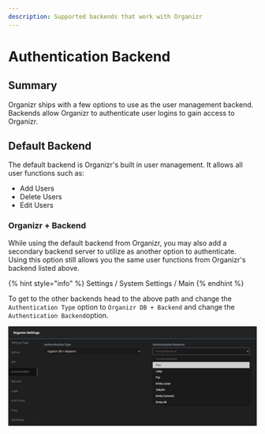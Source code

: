 ```yaml
---
description: Supported backends that work with Organizr
---
```


# Authentication Backend

## Summary

Organizr ships with a few options to use as the user management backend.  Backends allow Organizr to authenticate user logins to gain access to Organizr.

## Default Backend

The default backend is Organizr's built in user management.  It allows all user functions such as:

* Add Users
* Delete Users
* Edit Users

### Organizr + Backend

While using the default backend from Organizr, you may also add a secondary backend server to utilize as another option to authenticate.  Using this option still allows you the same user functions from Organizr's backend listed above.

{% hint style="info" %}
Settings / System Settings / Main
{% endhint %}

To get to the other backends head to the above path and change the `Authentication Type` option to `Organizr DB + Backend` and change the `Authentication Backend`option.

![](../../.gitbook/assets/image%20%2837%29.png)

